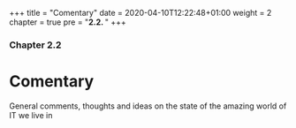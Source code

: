 +++
title = "Comentary"
date = 2020-04-10T12:22:48+01:00
weight = 2
chapter = true
pre = "<b>2.2. </b>"
+++

### Chapter 2.2

# Comentary

General comments, thoughts and ideas on the state of the amazing world of IT we live in